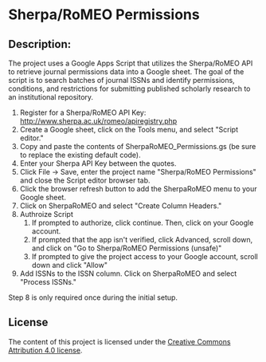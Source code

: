 # Sherpa/RoMEO Permissions
## Description:
The project uses a Google Apps Script that utilizes the Sherpa/RoMEO API to retrieve journal permissions data into a Google sheet. The goal of the script is to search batches of journal ISSNs and identify permissions, conditions, and restrictions for submitting published scholarly research to an institutional repository.

1. Register for a Sherpa/RoMEO API Key: http://www.sherpa.ac.uk/romeo/apiregistry.php 
2. Create a Google sheet, click on the Tools menu, and select "Script editor." 
3. Copy and paste the contents of SherpaRoMEO_Permissions.gs (be sure to replace the existing default code). 
4. Enter your Sherpa API Key between the quotes.
5. Click File -> Save, enter the project name "Sherpa/RoMEO Permissions" and close the Script editor browser tab. 
6. Click the browser refresh button to add the SherpaRoMEO menu to your Google sheet.
7. Click on SherpaRoMEO and select "Create Column Headers." 
8. Authroize Script
   1. If prompted to authorize, click continue. Then, click on your Google account.
   2. If prompted that the app isn't verified, click Advanced, scroll down, and click on "Go to Sherpa/RoMEO Permissions (unsafe)"
   3. If prompted to give the project access to your Google account, scroll down and click "Allow"
9. Add ISSNs to the ISSN column. Click on SherpaRoMEO and select "Process ISSNs."

Step 8 is only required once during the initial setup.

## License
The content of this project is licensed under the [Creative Commons Attribution 4.0 license](https://creativecommons.org/licenses/by/4.0/).
 
